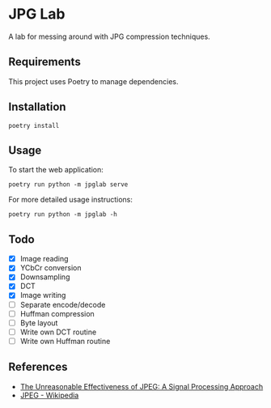 # JPG Lab

A lab for messing around with JPG compression techniques.

## Requirements

This project uses Poetry to manage dependencies.

## Installation

```
poetry install
```

## Usage

To start the web application:

```
poetry run python -m jpglab serve
```

For more detailed usage instructions:

```
poetry run python -m jpglab -h
```

## Todo

-   [x] Image reading
-   [x] YCbCr conversion
-   [x] Downsampling
-   [x] DCT
-   [x] Image writing
-   [ ] Separate encode/decode
-   [ ] Huffman compression
-   [ ] Byte layout
-   [ ] Write own DCT routine
-   [ ] Write own Huffman routine

## References

-   [The Unreasonable Effectiveness of JPEG: A Signal Processing Approach](https://www.youtube.com/watch?v=0me3guauqOU&t=501s)
-   [JPEG - Wikipedia](https://en.wikipedia.org/wiki/JPEG#Encoding)
